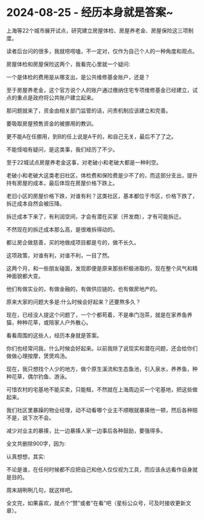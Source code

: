 # 2024-08-25 - 经历本身就是答案~

上海等22个城市展开试点，研究建立房屋体检、房屋养老金、房屋保险这三项制度。

读者后台问的很多，我就唠唠嗑，不一定对，仅作为自己个人的一种角度和观点。

房屋体检和房屋保险这两个，我看完心里就一个疑问:

一个是体检的费用是从哪支出，是公共维修基金账户，还是？

至于房屋养老金，这个官方说个人的账户通过缴纳住宅专项维修基金已经建立，试点的重点是政府将公共账户建立起来。

那问题就来了，资金由相关部门监管的话，问责机制应该建立和完善。

要吸取房屋预售资金的被挪用的教训。

更不能A在任挪用，到B的任上说是A干的，和自己无关，最后不了了之。

不能怪咱有疑问，是这类事，我们经历了不少。

至于22城试点房屋养老金这事，对老破小和老破大都是一种利空。

老破小和老破大这类老旧社区，体检费和保险费是少不了的，而这部分支出，提升持有房屋的成本，最后体现在房屋价格下跌上。

老旧小区的房屋价格下跌，对谁有利？这类社区，基本都位于市区，价格下跌了，拆迁成本自然会被压降。

拆迁成本下来了，有利润空间，才会有潜在买家（开发商），才有可能拆迁。

不然现在的拆迁成本那么高，是很难拆得动的。

都让房企做慈善，买的地做成项目都是亏的，做不长久。

这项政策，对谁有利，对谁不利，一目了然。

这两个月，和一些朋友碰面，发现即便是原来那些积极进取的，现在整个风气和精神面貌都大变。

他们有做实业的，有做金融的，有做供应链的，也有做房地产的。

原来大家的问题大多是:什么时候会好起来？还要熬多久？

现在，已经没人提这个问题了，一个个都苟着，不是串门泡茶，就是在家养鱼养猫，种种花草，或陪家人户外散心。

看看周围的这些人，经历本身就是答案。

你们也经常问我，什么时候会好起来。以前我除了说现实和潜在问题，还会给你们做做心理按摩，煲煲鸡汤。

现在，我只想找个人少的地方，做个原生溪流和生态鱼池，引入泉水，养养鱼，种种花草，偶尔钓鱼、游泳。

可惜农村的宅基地不能买卖，只能租，不然就在上海周边买一个宅基地，把这些做起来。

我们社区里暴躁的物业经理，动不动看哪个业主不顺眼就暴揍他一顿，然后各种赔不是，说下次不会。

减少对业主的暴揍，比一边暴揍人家一边事后各种鼓励，要强得多。

全文共删除900字，因为:





认真想想，其实:

不论是谁，在任何时候都不应把自己和他人仅仅视为工具，而应该永远看作自身就是目的。

周末胡咧咧几句，就这样吧。

全文完，如果喜欢，就点个“赞”或者“在看”吧（星标公众号，可及时接收更新文章）。